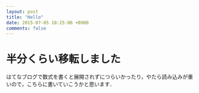 ```yaml
---
layout: post
title: "Hello"
date: 2015-07-05 18:25:06 +0900
comments: false
---
```


# 半分くらい移転しました

はてなブログで数式を書くと展開されずにつらいかったり，やたら読み込みが重いので，こちらに書いていこうかと思います．